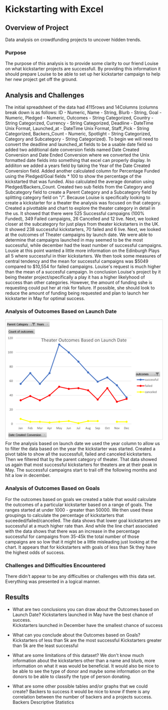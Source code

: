 # Kickstarting with Excel

## Overview of Project
Data analysis on crowdfunding projects to uncover hidden trends. 

### Purpose
The purpose of this analysis is to provide some clarity to our friend Louise on what kickstarter projects are successfull.  By providing this information it should prepare Louise to be able to set up her kickstarter campaign to help her new project get off the ground.

## Analysis and Challenges
The initial spreadsheet of the data had 4115rows and 14Columns (columns break down is as follows: ID - Numeric, Name - String, Blurb - String, Goal - Numeric, Pledged - Numeric, Outcomes - String Categorized, Country - String Categorized, Currency - String Categorized, Deadline - DateTime Unix Format, Launched_at - DateTime Unix Format, Staff_Pick - String Categorized, Backers_Count - Numeric, Spotlight - String Categorized, Category and Subcategory - String Categorized).  To begin we will need to convert the deadline and launched_at fields to be a usable date field so added two additional date conversion fields named Date Created Conversion and Date Ended Conversion where we converted the Unix formatted date fields into something that excel can properly display. In addiiton we added a years field by taking the Year of the Date Created Conversion field.  Added another calculated column for Percentage Funded using the Pledged/Goal fields * 100 to show the percentage of the kickstarted that was funded. Also calculated the average donation using Pledged/Backers_Count.  Created two sub fields from the Category and Subcategory field to create a Parent Category and a Subcategory field by splitting category field on "/". Because Louise is specifically looking to create a kickstarter for a theater the analysis was focused on that category. Created a pivottable and chart to explore the theater category in detail in the us.  It showed that there were 525 Successful campaigns (100% Funded), 349 Failed campaigns, 26 Cancelled and 12 live.  Next, we looked closer at the subcategory for just plays from theater kickstarters in the UK.  It showed 238 successful kickstarters, 70 failed and 6 live. Next, we looked at the outcomes of Theater campaigns by launch date.  We were able to determine that campaigns launched in may seemed to be the most successful, while december had the least number of successful campaigns. Lousie at this point wanted a little more information on the Edinburgh Plays all 5 where successful in thier kickstarters.  We then took some measures of central tendency and the mean for successful campaigns was $5049 compared to $10,554 for failed campaigns.  Louise's request is much higher than the mean of a succesful campaign.  In conclusion Louise's project by it being theater project/specifically a play it has a higher likelyhood of success than other categories.  However, the amount of funding sshe is requesting could put her at risk for failure.  If possible, she should look to reduce the amount of funding being requested and plan to launch her kickstarter in May for optimal success. 
### Analysis of Outcomes Based on Launch Date
![Outcomes Based on Launch Date](https://github.com/john10roberts/kickstarter-analysis/blob/main/Resources/Theater_Outcomes_vs_Launch.png)
For the analysis based on launch date we used the year column to allow us to filter the data based on the year the kickstarter was started.  Created a pivot table to show all the successfull, failed and canceled kickstarters.  Then we filtered that by the parent category of theater.  That data showed us again that most successful kickstarters for theaters are at their peak in May.  The successful campaigns start to trail off the following months and hit a low in december.  

### Analysis of Outcomes Based on Goals
For the outcomes based on goals we created a table that would calculate the outcomes of a particular kickstarter based on a range of goals.  The ranges started at under 1000 - greater than 50000.  We then used these groupings to calculate the percentage of kickstarters that suceeded/failed/cancelled.  The data shows that lower goal kickstarters are successful at a much higher rate than.  And while the line chart associated with the data shows that there was an increase in the percentage successful for campaigns from 35-45k the total number of those campaigns are so low that it might be a little misleading just looking at the chart.  It appears that for kickstarters with goals of less than 5k they have the highest odds of success.  

### Challenges and Difficulties Encountered
There didn't appear to be any difficulties or challenges with this data set.  Everything was presented in a logical manner.

## Results

- What are two conclusions you can draw about the Outcomes based on Launch Date?
Kickstarters launched in May have the best chance of success.  
Kickstarters launched in December have the smallest chance of success

- What can you conclude about the Outcomes based on Goals?
Kickstarters of less than 5k are the most successful
Kickstarters greater than 5k are the least successful

- What are some limitations of this dataset?
We don't know much information about the kickstarters other than a name and blurb, more information on what it was would be beneficial.  It would also be nice to be able to see the type of donor and maybe some information on the donors to be able to classify the type of person donating. 

- What are some other possible tables and/or graphs that we could create?
Backers to success it would be nice to know if there is any correlation between the number of backers and a projects success. 
Backers Descriptive Statistics 


